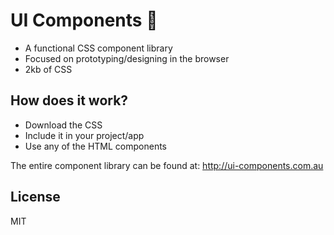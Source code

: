 # UI Components 🏇
* A functional CSS component library
* Focused on prototyping/designing in the browser
* 2kb of CSS

## How does it work?
* Download the CSS
* Include it in your project/app
* Use any of the HTML components

The entire component library can be found at: http://ui-components.com.au

## License
MIT
